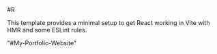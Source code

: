 #R 

This template provides a minimal setup to get React working in Vite with HMR and some ESLint rules.

"#My-Portfolio-Website"
